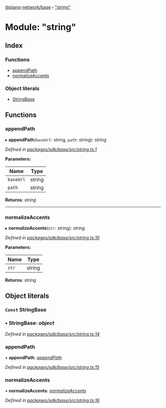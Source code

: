 [@planq-network/base](../README.md) › ["string"](_string_.md)

# Module: "string"

## Index

### Functions

* [appendPath](_string_.md#appendpath)
* [normalizeAccents](_string_.md#normalizeaccents)

### Object literals

* [StringBase](_string_.md#const-stringbase)

## Functions

###  appendPath

▸ **appendPath**(`baseUrl`: string, `path`: string): *string*

*Defined in [packages/sdk/base/src/string.ts:1](https://github.com/planq-network/planq-sdk/blob/master/packages/sdk/base/src/string.ts#L1)*

**Parameters:**

Name | Type |
------ | ------ |
`baseUrl` | string |
`path` | string |

**Returns:** *string*

___

###  normalizeAccents

▸ **normalizeAccents**(`str`: string): *string*

*Defined in [packages/sdk/base/src/string.ts:10](https://github.com/planq-network/planq-sdk/blob/master/packages/sdk/base/src/string.ts#L10)*

**Parameters:**

Name | Type |
------ | ------ |
`str` | string |

**Returns:** *string*

## Object literals

### `Const` StringBase

### ▪ **StringBase**: *object*

*Defined in [packages/sdk/base/src/string.ts:14](https://github.com/planq-network/planq-sdk/blob/master/packages/sdk/base/src/string.ts#L14)*

###  appendPath

• **appendPath**: *[appendPath](_string_.md#appendpath)*

*Defined in [packages/sdk/base/src/string.ts:15](https://github.com/planq-network/planq-sdk/blob/master/packages/sdk/base/src/string.ts#L15)*

###  normalizeAccents

• **normalizeAccents**: *[normalizeAccents](_string_.md#normalizeaccents)*

*Defined in [packages/sdk/base/src/string.ts:16](https://github.com/planq-network/planq-sdk/blob/master/packages/sdk/base/src/string.ts#L16)*
